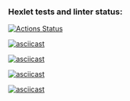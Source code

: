### Hexlet tests and linter status:
[![Actions Status](https://github.com/Belkula/java-project-61/actions/workflows/hexlet-check.yml/badge.svg)](https://github.com/Belkula/java-project-61/actions)

[![asciicast](https://asciinema.org/a/1KG2K5LtBr5oYSNhUOTefsS1r.svg)](https://asciinema.org/a/1KG2K5LtBr5oYSNhUOTefsS1r)

[![asciicast](https://asciinema.org/a/LkP3NQbUNdnelw3y6n8gXI2a2.svg)](https://asciinema.org/a/LkP3NQbUNdnelw3y6n8gXI2a2)

[![asciicast](https://asciinema.org/a/sGaHjbqu8DTlvulFeF9x4oJyl.svg)](https://asciinema.org/a/sGaHjbqu8DTlvulFeF9x4oJyl)

[![asciicast](https://asciinema.org/a/flEBK2Dmrhb3djluBLdmYca7P.svg)](https://asciinema.org/a/flEBK2Dmrhb3djluBLdmYca7P)